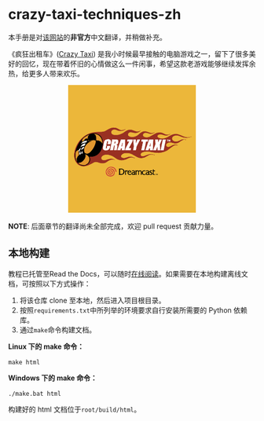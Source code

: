 # crazy-taxi-techniques-zh

本手册是对[该网站](http://www.crazytaxi.net/)的**非官方**中文翻译，并稍做补充。

《疯狂出租车》([Crazy Taxi](https://en.wikipedia.org/wiki/Crazy_Taxi)) 是我小时候最早接触的电脑游戏之一，留下了很多美好的回忆，现在带着怀旧的心情做这么一件闲事，希望这款老游戏能够继续发挥余热，给更多人带来欢乐。

<p align="center">
    <img src="./docs/img/crazy-taxi.png" height=260>
</p>

**NOTE**: 后面章节的翻译尚未全部完成，欢迎 pull request 贡献力量。

## 本地构建

教程已托管至Read the Docs，可以随时[在线阅读](https://crazy-taxi-techniques-zh.readthedocs.io)。如果需要在本地构建离线文档，可按照以下方式操作：

1. 将该仓库 clone 至本地，然后进入项目根目录。
2. 按照`requirements.txt`中所列举的环境要求自行安装所需要的 Python 依赖库。
3. 通过`make`命令构建文档。

**Linux 下的 make 命令：**

```shell
make html
```

**Windows 下的 make 命令：**

```shell
./make.bat html
```

构建好的 html 文档位于`root/build/html`。

